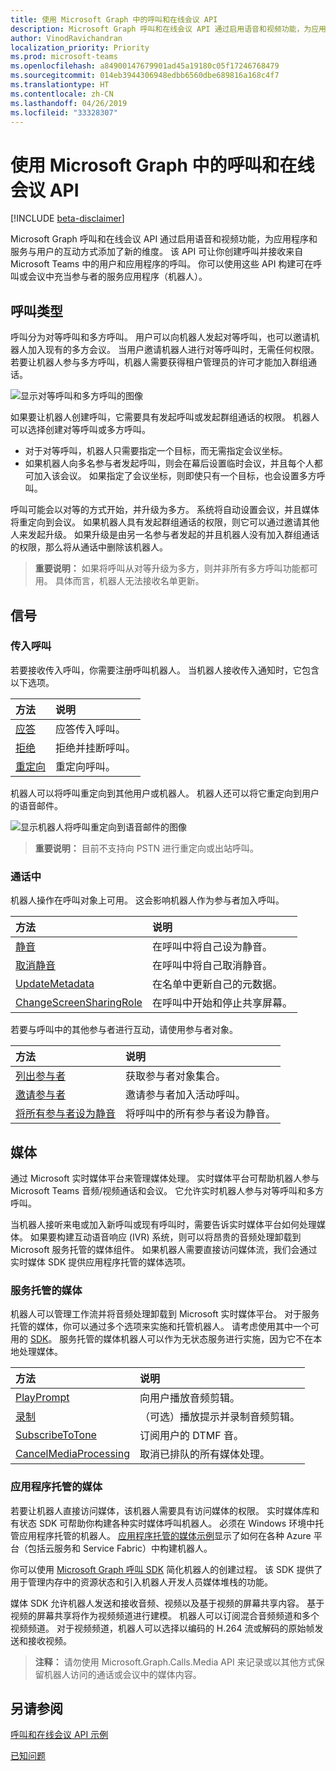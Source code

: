 ```yaml
---
title: 使用 Microsoft Graph 中的呼叫和在线会议 API
description: Microsoft Graph 呼叫和在线会议 API 通过启用语音和视频功能，为应用程序和服务与用户的互动方式添加了新的维度。 该 API 可让你创建呼叫并接收来自 Microsoft Teams 中的用户和应用程序的呼叫。 你可以使用这些 API 构建可在呼叫或会议中充当参与者的服务应用程序（机器人）。
author: VinodRavichandran
localization_priority: Priority
ms.prod: microsoft-teams
ms.openlocfilehash: a84900147679901ad45a19180c05f17246768479
ms.sourcegitcommit: 014eb3944306948edbb6560dbe689816a168c4f7
ms.translationtype: HT
ms.contentlocale: zh-CN
ms.lasthandoff: 04/26/2019
ms.locfileid: "33328307"
---
```

# <a name="working-with-the-calls-and-online-meetings-api-in-microsoft-graph"></a>使用 Microsoft Graph 中的呼叫和在线会议 API

[!INCLUDE [beta-disclaimer](../../includes/beta-disclaimer.md)]

Microsoft Graph 呼叫和在线会议 API 通过启用语音和视频功能，为应用程序和服务与用户的互动方式添加了新的维度。 该 API 可让你创建呼叫并接收来自 Microsoft Teams 中的用户和应用程序的呼叫。 你可以使用这些 API 构建可在呼叫或会议中充当参与者的服务应用程序（机器人）。

## <a name="call-types"></a>呼叫类型

呼叫分为对等呼叫和多方呼叫。 用户可以向机器人发起对等呼叫，也可以邀请机器人加入现有的多方会议。 当用户邀请机器人进行对等呼叫时，无需任何权限。 若要让机器人参与多方呼叫，机器人需要获得租户管理员的许可才能加入群组通话。

![显示对等呼叫和多方呼叫的图像](https://cdn.graph.office.net/prod/GraphDocuments/en-us/concepts/images/call-types.png)

如果要让机器人创建呼叫，它需要具有发起呼叫或发起群组通话的权限。 机器人可以选择创建对等呼叫或多方呼叫。

- 对于对等呼叫，机器人只需要指定一个目标，而无需指定会议坐标。 
- 如果机器人向多名参与者发起呼叫，则会在幕后设置临时会议，并且每个人都可加入该会议。 如果指定了会议坐标，则即使只有一个目标，也会设置多方呼叫。

呼叫可能会以对等的方式开始，并升级为多方。 系统将自动设置会议，并且媒体将重定向到会议。 如果机器人具有发起群组通话的权限，则它可以通过邀请其他人来发起升级。 如果升级是由另一名参与者发起的并且机器人没有加入群组通话的权限，那么将从通话中删除该机器人。

> **重要说明：** 如果将呼叫从对等升级为多方，则并非所有多方呼叫功能都可用。 具体而言，机器人无法接收名单更新。

## <a name="signaling"></a>信号

### <a name="incoming-call"></a>传入呼叫

若要接收传入呼叫，你需要注册呼叫机器人。 当机器人接收传入通知时，它包含以下选项。

| 方法                              | 说明                                  |
|:------------------------------------|:---------------------------------------------|
| [应答](../api/call-answer.md)     | 应答传入呼叫。                    |
| [拒绝](../api/call-reject.md)     | 拒绝并挂断呼叫。                  |
| [重定向](../api/call-redirect.md) | 重定向呼叫。                           |

机器人可以将呼叫重定向到其他用户或机器人。 机器人还可以将它重定向到用户的语音邮件。

![显示机器人将呼叫重定向到语音邮件的图像](https://cdn.graph.office.net/prod/GraphDocuments/en-us/concepts/images/call-handling.png)

> **重要说明：** 目前不支持向 PSTN 进行重定向或出站呼叫。

### <a name="in-call"></a>通话中

机器人操作在呼叫对象上可用。 这会影响机器人作为参与者加入呼叫。

| 方法                                                            | 说明                                  |
|:------------------------------------------------------------------|:---------------------------------------------|
| [静音](../api/call-mute.md)                                       | 在呼叫中将自己设为静音。                       |
| [取消静音](../api/call-unmute.md)                                   | 在呼叫中将自己取消静音。                     |
| [UpdateMetadata](../api/call-updatemetadata.md)                   | 在名单中更新自己的元数据。          |
| [ChangeScreenSharingRole](../api/call-changescreensharingrole.md) | 在呼叫中开始和停止共享屏幕。   |

若要与呼叫中的其他参与者进行互动，请使用参与者对象。

| 方法                                                            | 说明                                  |
|:------------------------------------------------------------------|:---------------------------------------------|
| [列出参与者](../api/call-list-participants.md)             | 获取参与者对象集合。         |
| [邀请参与者](../api/participant-invite.md)               | 邀请参与者加入活动呼叫。      |
| [将所有参与者设为静音](../api/participant-muteall.md)            | 将呼叫中的所有参与者设为静音。           |

## <a name="media"></a>媒体

通过 Microsoft 实时媒体平台来管理媒体处理。 实时媒体平台可帮助机器人参与 Microsoft Teams 音频/视频通话和会议。 它允许实时机器人参与对等呼叫和多方呼叫。

当机器人接听来电或加入新呼叫或现有呼叫时，需要告诉实时媒体平台如何处理媒体。 如果要构建互动语音响应 (IVR) 系统，则可以将昂贵的音频处理卸载到 Microsoft 服务托管的媒体组件。 如果机器人需要直接访问媒体流，我们会通过实时媒体 SDK 提供应用程序托管的媒体选项。

### <a name="service-hosted-media"></a>服务托管的媒体

机器人可以管理工作流并将音频处理卸载到 Microsoft 实时媒体平台。 对于服务托管的媒体，你可以通过多个选项来实施和托管机器人。 请考虑使用其中一个可用的 [SDK](https://developer.microsoft.com/graph/code-samples-and-sdks)。 服务托管的媒体机器人可以作为无状态服务进行实施，因为它不在本地处理媒体。

| 方法                                                        | 说明                                             |
|:--------------------------------------------------------------|:--------------------------------------------------------|
| [PlayPrompt](../api/call-playprompt.md)                       | 向用户播放音频剪辑。                         |
| [录制](../api/call-record.md)                               | （可选）播放提示并录制音频剪辑。      |
| [SubscribeToTone](../api/call-subscribetotone.md)             | 订阅用户的 DTMF 音。                  |
| [CancelMediaProcessing](../api/call-cancelmediaprocessing.md) | 取消已排队的所有媒体处理。             |

### <a name="application-hosted-media"></a>应用程序托管的媒体

若要让机器人直接访问媒体，该机器人需要具有访问媒体的权限。 实时媒体库和有状态 SDK 可帮助你构建各种实时媒体呼叫机器人。 必须在 Windows 环境中托管应用程序托管的机器人。 [应用程序托管的媒体示例](https://github.com/microsoftgraph/microsoft-graph-comms-samples)显示了如何在各种 Azure 平台（包括云服务和 Service Fabric）中构建机器人。

你可以使用 [Microsoft Graph 呼叫 SDK](https://microsoftgraph.github.io/microsoft-graph-comms-samples/docs/articles/index.html) 简化机器人的创建过程。 该 SDK 提供了用于管理内存中的资源状态和引入机器人开发人员媒体堆栈的功能。

媒体 SDK 允许机器人发送和接收音频、视频以及基于视频的屏幕共享内容。 基于视频的屏幕共享将作为视频频道进行建模。 机器人可以订阅混合音频频道和多个视频频道。 对于视频频道，机器人可以选择以编码的 H.264 流或解码的原始帧发送和接收视频。

> **注释：** 请勿使用 Microsoft.Graph.Calls.Media API 来记录或以其他方式保留机器人访问的通话或会议中的媒体内容。

## <a name="see-also"></a>另请参阅

[呼叫和在线会议 API 示例](https://github.com/microsoftgraph/microsoft-graph-comms-samples/)

[已知问题](/graph/known-issues#calls-and-online-meetings)
